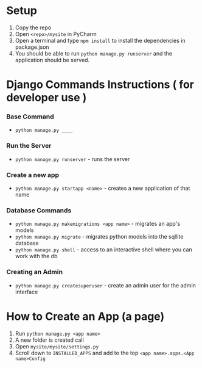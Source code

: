 # Setup 
1. Copy the repo
2. Open `<repo>/mysite` in PyCharm
3. Open a terminal and type `npm install` to install the dependencies in package.json
4. You should be able to run `python manage.py runserver` and the application should be served.

# Django Commands Instructions ( for developer use )
### Base Command
* `python manage.py ____`

### Run the Server
* `python manage.py runserver` - runs the server

### Create a new app
* `python manage.py startapp <name>` - creates a new application of that name

### Database Commands
* `python manage.py makemigrations <app name>` - migrates an app's models
* `python manage.py migrate`   - migrates python models into the sqllite database
* `python manage.py shell` - access to an interactive shell where you can work with the db

### Creating an Admin
* `python manage.py createsuperuser` - create an admin user for the admin interface


# How to Create an App (a page)
1. Run `python manage.py <app name>`
2. A new folder is created call <app name>
3. Open `mysite/mysite/settings.py`
4. Scroll down to `INSTALLED_APPS` and add to the top `<app name>.apps.<App name>Config`
